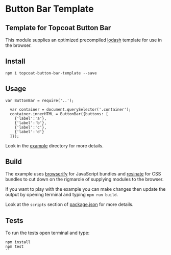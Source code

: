 Button Bar Template
===================

Template for Topcoat Button Bar
-------------------------------
This module supplies an optimized precompiled [lodash](lodash.com/docs#template) template for use in the browser.

Install
-------
`npm i topcoat-button-bar-template --save`

Usage
-----

```
var ButtonBar = require('..');

  var container = document.querySelector('.container');
  container.innerHTML = ButtonBar({buttons: [
    {'label':'a'},
    {'label':'b'},
    {'label':'c'},
    {'label':'d'}
  ]});

```

Look in the
[example](https://github.com/topcoat/button-bar-template/blob/master/example) directory for more details.

Build
-----

The example uses [browserify](http://browserify.org/) for JavaScript bundles
and [resinate](http://github.com/kristoferjoseph/resinate) for CSS bundles to cut down on the
rigmarole of supplying modules to the browser.

If you want to play with the example you can make changes then update the
output by opening terminal and typing `npm run build`.

Look at the `scripts` section of
[package.json](https://github.com/topcoat/button-bar-template/blob/master/package.json#L6) for more details.

Tests
-----

To run the tests open terminal and type:
```
npm install
npm test
``

